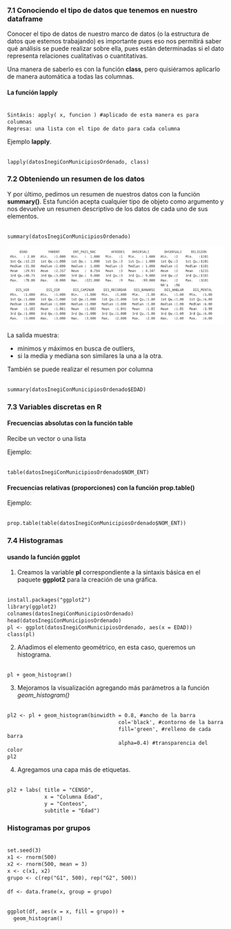 ### 7.1 Conociendo el tipo de datos que tenemos en nuestro dataframe
Conocer el tipo de datos de nuestro marco de datos (o la estructura de datos que estemos trabajando) es importante pues eso nos permitirá saber qué análisis
se puede realizar sobre ella, pues están determinadas si el dato representa relaciones cualitativas o cuantitativas.

Una manera de saberlo es con la función **class**, pero quisiéramos aplicarlo de manera automática a todas las columnas.

#### La función lapply
<pre><code>
Sintáxis: apply( x, funcion ) #aplicado de esta manera es para columnas
Regresa: una lista con el tipo de dato para cada columna
</code></pre>
Ejemplo **lapply**.
<pre><code>
lapply(datosInegiConMunicipiosOrdenado, class)
</code></pre>

### 7.2 Obteniendo un resumen de los datos
Y por último, pedimos un resumen de nuestros datos con la función **summary()**. Esta función acepta cualquier tipo de objeto como argumento y nos devuelve un resumen descriptivo de los datos de cada uno de sus elementos.

<pre><code>
summary(datosInegiConMunicipiosOrdenado)
</code></pre>

<img src="../images/modulo7/salidaFuncionSummary.png" alt="proyecto R" width="800px"> 

La salida muestra:
- mínimos y máximos en busca de outliers, 
- si la media y mediana son similares la una a la otra.

También se puede realizar el resumen por columna
<pre><code>
summary(datosInegiConMunicipiosOrdenado$EDAD)
</code></pre>

### 7.3 Variables discretas en R

#### Frecuencias absolutas con la función **table**
Recibe un vector o una lista

Ejemplo:
<pre><code>
table(datosInegiConMunicipiosOrdenado$NOM_ENT)
</code></pre>

#### Frecuencias relativas (proporciones) con la función **prop.table()**
Ejemplo:
<pre><code>
prop.table(table(datosInegiConMunicipiosOrdenado$NOM_ENT))
</code></pre>

### 7.4 Histogramas

#### usando la función ggplot
1. Creamos la variable **pl** correspondiente a la sintaxis básica en el paquete **ggplot2** para la creación de una gráfica.

<pre><code>
install.packages("ggplot2")
library(ggplot2)
colnames(datosInegiConMunicipiosOrdenado)
head(datosInegiConMunicipiosOrdenado)
pl <- ggplot(datosInegiConMunicipiosOrdenado, aes(x = EDAD))
class(pl)
</code></pre>

2. Añadimos el elemento geométrico, en esta caso, queremos un histograma.
<pre><code>
pl + geom_histogram()
</code></pre>

3. Mejoramos la visualización agregando más parámetros a la función *geom_histogram()*
<pre><code>
pl2 <- pl + geom_histogram(binwidth = 0.8, #ancho de la barra 
                                    col='black', #contorno de la barra
                                    fill='green', #relleno de cada barra
                                    alpha=0.4) #transparencia del color
pl2
</code></pre>

4. Agregamos una capa más de etiquetas.
<pre><code>
pl2 + labs( title = "CENSO",
            x = "Columna Edad",
            y = "Conteos",
            subtitle = "Edad")
</code></pre>

### Histogramas por grupos
<pre><code>
set.seed(3)
x1 <- rnorm(500)
x2 <- rnorm(500, mean = 3)
x <- c(x1, x2)
grupo <- c(rep("G1", 500), rep("G2", 500))

df <- data.frame(x, group = grupo)
</code></pre>

<pre><code>
ggplot(df, aes(x = x, fill = grupo)) + 
  geom_histogram()
 </code></pre>
